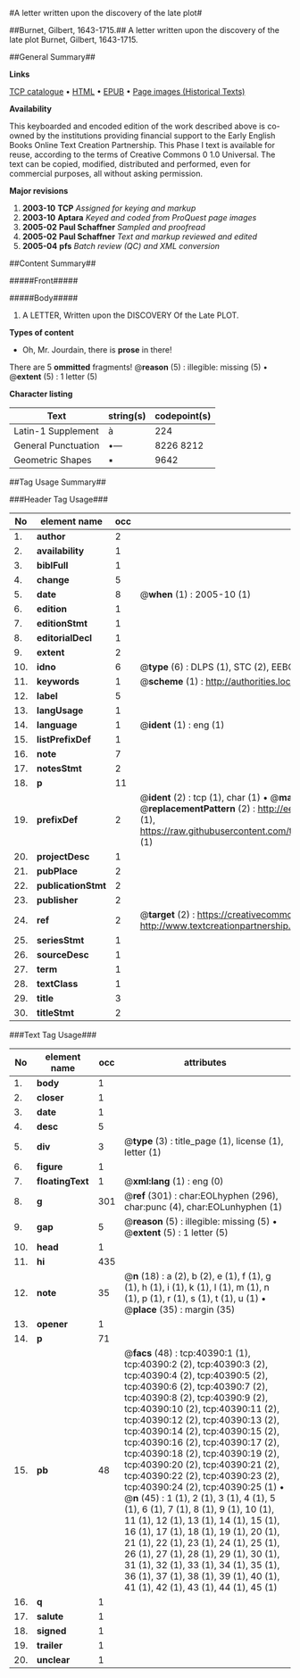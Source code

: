 #A letter written upon the discovery of the late plot#

##Burnet, Gilbert, 1643-1715.##
A letter written upon the discovery of the late plot
Burnet, Gilbert, 1643-1715.

##General Summary##

**Links**

[TCP catalogue](http://www.ota.ox.ac.uk/tcp/)  • 
[HTML](http://tei.it.ox.ac.uk/tcp/Texts-HTML/free/A30/A30379.html)  • 
[EPUB](http://tei.it.ox.ac.uk/tcp/Texts-EPUB/free/A30/A30379.epub) • 
[Page images (Historical Texts)](https://data.historicaltexts.jisc.ac.uk/view?pubId=eebo-07915509e&pageId=eebo-07915509e-40390-1)

**Availability**

This keyboarded and encoded edition of the
	       work described above is co-owned by the institutions
	       providing financial support to the Early English Books
	       Online Text Creation Partnership. This Phase I text is
	       available for reuse, according to the terms of Creative
	       Commons 0 1.0 Universal. The text can be copied,
	       modified, distributed and performed, even for
	       commercial purposes, all without asking permission.

**Major revisions**

1. __2003-10__ __TCP__ *Assigned for keying and markup*
1. __2003-10__ __Aptara__ *Keyed and coded from ProQuest page images*
1. __2005-02__ __Paul Schaffner__ *Sampled and proofread*
1. __2005-02__ __Paul Schaffner__ *Text and markup reviewed and edited*
1. __2005-04__ __pfs__ *Batch review (QC) and XML conversion*

##Content Summary##

#####Front#####

#####Body#####

1. A
LETTER,
Written upon the DISCOVERY
Of the Late
PLOT.

**Types of content**

  * Oh, Mr. Jourdain, there is **prose** in there!

There are 5 **ommitted** fragments! 
 @__reason__ (5) : illegible: missing (5)  •  @__extent__ (5) : 1 letter (5)

**Character listing**


|Text|string(s)|codepoint(s)|
|---|---|---|
|Latin-1 Supplement|à|224|
|General Punctuation|•—|8226 8212|
|Geometric Shapes|▪|9642|

##Tag Usage Summary##

###Header Tag Usage###

|No|element name|occ|attributes|
|---|---|---|---|
|1.|__author__|2||
|2.|__availability__|1||
|3.|__biblFull__|1||
|4.|__change__|5||
|5.|__date__|8| @__when__ (1) : 2005-10 (1)|
|6.|__edition__|1||
|7.|__editionStmt__|1||
|8.|__editorialDecl__|1||
|9.|__extent__|2||
|10.|__idno__|6| @__type__ (6) : DLPS (1), STC (2), EEBO-CITATION (1), OCLC (1), VID (1)|
|11.|__keywords__|1| @__scheme__ (1) : http://authorities.loc.gov/ (1)|
|12.|__label__|5||
|13.|__langUsage__|1||
|14.|__language__|1| @__ident__ (1) : eng (1)|
|15.|__listPrefixDef__|1||
|16.|__note__|7||
|17.|__notesStmt__|2||
|18.|__p__|11||
|19.|__prefixDef__|2| @__ident__ (2) : tcp (1), char (1)  •  @__matchPattern__ (2) : ([0-9\-]+):([0-9IVX]+) (1), (.+) (1)  •  @__replacementPattern__ (2) : http://eebo.chadwyck.com/downloadtiff?vid=$1&page=$2 (1), https://raw.githubusercontent.com/textcreationpartnership/Texts/master/tcpchars.xml#$1 (1)|
|20.|__projectDesc__|1||
|21.|__pubPlace__|2||
|22.|__publicationStmt__|2||
|23.|__publisher__|2||
|24.|__ref__|2| @__target__ (2) : https://creativecommons.org/publicdomain/zero/1.0/ (1), http://www.textcreationpartnership.org/docs/. (1)|
|25.|__seriesStmt__|1||
|26.|__sourceDesc__|1||
|27.|__term__|1||
|28.|__textClass__|1||
|29.|__title__|3||
|30.|__titleStmt__|2||


###Text Tag Usage###

|No|element name|occ|attributes|
|---|---|---|---|
|1.|__body__|1||
|2.|__closer__|1||
|3.|__date__|1||
|4.|__desc__|5||
|5.|__div__|3| @__type__ (3) : title_page (1), license (1), letter (1)|
|6.|__figure__|1||
|7.|__floatingText__|1| @__xml:lang__ (1) : eng (0)|
|8.|__g__|301| @__ref__ (301) : char:EOLhyphen (296), char:punc (4), char:EOLunhyphen (1)|
|9.|__gap__|5| @__reason__ (5) : illegible: missing (5)  •  @__extent__ (5) : 1 letter (5)|
|10.|__head__|1||
|11.|__hi__|435||
|12.|__note__|35| @__n__ (18) : a (2), b (2), e (1), f (1), g (1), h (1), i (1), k (1), l (1), m (1), n (1), p (1), r (1), s (1), t (1), u (1)  •  @__place__ (35) : margin (35)|
|13.|__opener__|1||
|14.|__p__|71||
|15.|__pb__|48| @__facs__ (48) : tcp:40390:1 (1), tcp:40390:2 (2), tcp:40390:3 (2), tcp:40390:4 (2), tcp:40390:5 (2), tcp:40390:6 (2), tcp:40390:7 (2), tcp:40390:8 (2), tcp:40390:9 (2), tcp:40390:10 (2), tcp:40390:11 (2), tcp:40390:12 (2), tcp:40390:13 (2), tcp:40390:14 (2), tcp:40390:15 (2), tcp:40390:16 (2), tcp:40390:17 (2), tcp:40390:18 (2), tcp:40390:19 (2), tcp:40390:20 (2), tcp:40390:21 (2), tcp:40390:22 (2), tcp:40390:23 (2), tcp:40390:24 (2), tcp:40390:25 (1)  •  @__n__ (45) : 1 (1), 2 (1), 3 (1), 4 (1), 5 (1), 6 (1), 7 (1), 8 (1), 9 (1), 10 (1), 11 (1), 12 (1), 13 (1), 14 (1), 15 (1), 16 (1), 17 (1), 18 (1), 19 (1), 20 (1), 21 (1), 22 (1), 23 (1), 24 (1), 25 (1), 26 (1), 27 (1), 28 (1), 29 (1), 30 (1), 31 (1), 32 (1), 33 (1), 34 (1), 35 (1), 36 (1), 37 (1), 38 (1), 39 (1), 40 (1), 41 (1), 42 (1), 43 (1), 44 (1), 45 (1)|
|16.|__q__|1||
|17.|__salute__|1||
|18.|__signed__|1||
|19.|__trailer__|1||
|20.|__unclear__|1||

